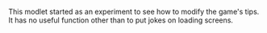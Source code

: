 This modlet started as an experiment to see how to modify the game's tips.
It has no useful function other than to put jokes on loading screens.
